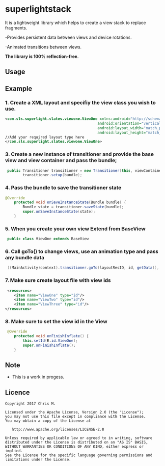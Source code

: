 # superlightstack
It is a lightweight library which helps to create a view stack to replace fragments.

-Provides persistent data between views and device rotations.

-Animated transitions between views.

**The library is 100% reflection-free.**

## Usage


## Example

### 1. Create a XML layout and specifiy the view class you wish to use.

```XML
<com.sls.superlight.slates.viewone.ViewOne xmlns:android="http://schemas.android.com/apk/res/android"
                                          android:orientation="vertical"
                                          android:layout_width="match_parent"
                                          android:layout_height="match_parent">
//Add your required layout type here  
</com.sls.superlight.slates.viewone.ViewOne>

```
### 3. Create a new instance of transitioner and provide the base view and view container and pass the bundle;

```java
 public Transitioner transitioner = new Transitioner(this, viewContainer, R.layout.view_one, R.id.ViewOne);
        transitioner.setup(bundle);
```

### 4. Pass the bundle to save the transitioner state

```java
@Override
    protected void onSaveInstanceState(Bundle bundle) {
        Bundle state = transitioner.saveState(bundle);
        super.onSaveInstanceState(state);
    }
```

### 5. When you create your own view Extend from BaseView
 
```java
 public class ViewOne extends BaseView 
```

### 6. Call goTo() to change views, use an animation type and pass any bundle data
 
```java
 ((MainActivity)context).transitioner.goTo(layoutResID, id, getData(), AnimationHandler.TransitionTypes.CROSSFADE, this);
```

### 7. Make sure create layout file with view ids
 
```XML
 <resources>
    <item name="ViewOne" type="id"/>
    <item name="ViewTwo" type="id"/>
    <item name="ViewThree" type="id"/>
</resources>
```

### 8. Make sure to set the view id in the View
 
```java
 @Override
    protected void onFinishInflate() {
        this.setId(R.id.ViewOne);
        super.onFinishInflate();
    }
```


## Note

- This is a work in progess.

## Licence

    Copyright 2017 Chris M.

    Licensed under the Apache License, Version 2.0 (the "License");
    you may not use this file except in compliance with the License.
    You may obtain a copy of the License at

       http://www.apache.org/licenses/LICENSE-2.0

    Unless required by applicable law or agreed to in writing, software
    distributed under the License is distributed on an "AS IS" BASIS,
    WITHOUT WARRANTIES OR CONDITIONS OF ANY KIND, either express or implied.
    See the License for the specific language governing permissions and
    limitations under the License.
